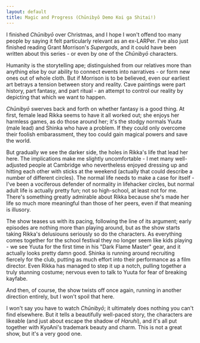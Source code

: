 ```yaml
---
layout: default
title: Magic and Progress (Chūnibyō Demo Koi ga Shitai!)
---
```


I finished *Chūnibyō* over Christmas, and I hope I won't offend too many people by saying it felt particularly relevant as an ex-LARPer. I've also just finished reading Grant Morrison's *Supergods*, and it could have been written about this series - or even by one of the *Chūnibyō* characters.

Humanity is the storytelling ape; distinguished from our relatives more than anything else by our ability to connect events into narratives - or form new ones out of whole cloth. But if Morrison is to be believed, even our earliest art betrays a tension between story and reality. Cave paintings were part history, part fantasy, and part ritual - an attempt to control our reality by depicting that which we want to happen.

*Chūnibyō* swerves back and forth on whether fantasy is a good thing. At first, female lead Rikka seems to have it all worked out; she enjoys her harmless games, as do those around her; it's the stodgy normals Yuuta (male lead) and Shinka who have a problem. If they could only overcome their foolish embarassment, they too could gain magical powers and save the world.

But gradually we see the darker side, the holes in Rikka's life that lead her here. The implications make me slightly uncomfortable - I met many well-adjusted people at Cambridge who nevertheless enjoyed dressing up and hitting each other with sticks at the weekend (actually that could describe a number of different circles). The normal life needs to make a case for itself - I've been a vociferous defender of normality in lifehacker circles, but normal adult life is actually pretty fun; not so high-school, at least not for me. There's something greatly admirable about Rikka because she's made her life so much more meaningful than those of her peers, even if that meaning is illusory.

The show teases us with its pacing, following the line of its argument; early episodes are nothing more than playing around, but as the show starts taking Rikka's delusiouns seriously so do the characters. As everything comes together for the school festival they no longer seem like kids playing - we see Yuuta for the first time in his "Dark Flame Master" gear, and it actually looks pretty damn good. Shinka is running around recruiting fiercely for the club, putting as much effort into their performance as a film director. Even Rikka has managed to step it up a notch, pulling together a truly stunning costume; nervous even to talk to Yuuta for fear of breaking kayfabe.

And then, of course, the show twists off once again, running in another direction entirely, but I won't spoil that here.

I won't say you have to watch *Chūnibyō*; it ultimately does nothing you can't find elsewhere. But it tells a beautifully well-paced story, the characters are likeable (and just about escape the shadow of *Haruhi*), and it's all put together with KyoAni's trademark beauty and charm. This is not a great show, but it's a very good one. 